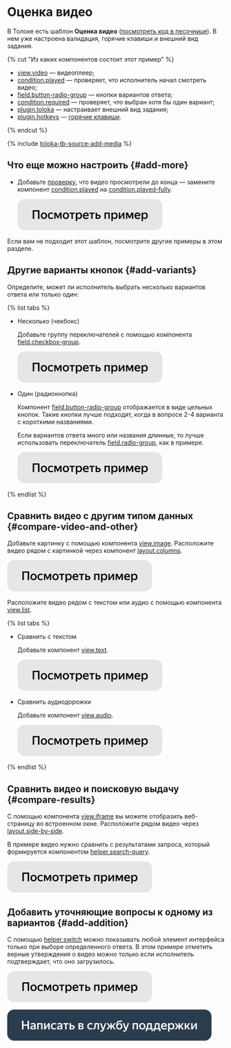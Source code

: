 # Оценка видео

В Толоке есть шаблон **Оценка видео** ([посмотреть код в песочнице](https://clck.ru/TJ6zR)). В нем уже настроена валидация, горячие клавиши и внешний вид задания.

{% cut "Из каких компонентов состоит этот пример" %}

- [view.video](../reference/view.video.md) — видеоплеер;
- [condition.played](../reference/condition.played.md) — проверяет, что исполнитель начал смотреть видео;
- [field.button-radio-group](../reference/field.button-radio-group.md) — кнопки вариантов ответа;
- [condition.required](../reference/condition.required.md) — проверяет, что выбран хотя бы один вариант;
- [plugin.toloka](../reference/plugin.toloka.md) — настраивает внешний вид задания;
- [plugin.hotkeys](../reference/plugin.hotkeys.md) — [горячие клавиши](../best-practices/hotkeys.md).

{% endcut %}

{% include [toloka-tb-source-add-media](../_includes/toloka-tb-source/id-toloka-tb-source/add-media.md) %}

## Что еще можно настроить {#add-more}

- Добавьте [проверку](../best-practices/conditions.md), что видео просмотрели до конца — замените компонент [condition.played](../reference/condition.played.md) на [condition.played-fully](../reference/condition.played-fully.md).

  [![](../_images/buttons/view-example.svg)](https://clck.ru/TeYnB)

Если вам не подходит этот шаблон, посмотрите другие примеры в этом разделе.


## Другие варианты кнопок {#add-variants}

Определите, может ли исполнитель выбрать несколько вариантов ответа или только один:

{% list tabs %}

- Несколько (чекбокс)

  Добавьте группу переключателей с помощью компонента [field.checkbox-group](../reference/field.checkbox-group.md).

  [![](../_images/buttons/view-example.svg)](https://clck.ru/TdszM)

- Один (радиокнопка)

  Компонент [field.button-radio-group](../reference/field.button-radio-group.md) отображается в виде цельных кнопок. Такие кнопки лучше подходят, когда в вопросе 2-4 варианта с короткими названиями.

  Если вариантов ответа много или названия длинные, то лучше использовать переключатель [field.radio-group](../reference/field.radio-group.md), как в примере.

  [![](../_images/buttons/view-example.svg)](https://clck.ru/TfYQv)

{% endlist %}

## Сравнить видео с другим типом данных {#compare-video-and-other}

Добавьте картинку с помощью компонента [view.image](../reference/view.image.md). Расположите видео рядом с картинкой через компонент [layout.columns](../reference/layout.columns.md).

[![](../_images/buttons/view-example.svg)](https://clck.ru/Tdkxc)
  
Расположите видео рядом с текстом или аудио с помощью компонента [view.list](../reference/view.list.md).

{% list tabs %}

- Сравнить с текстом

  Добавьте компонент [view.text](../reference/view.text.md).

  [![](../_images/buttons/view-example.svg)](https://clck.ru/TggSq)
  
- Сравнить аудиодорожки

  Добавьте компонент [view.audio](../reference/view.audio.md).

  [![](../_images/buttons/view-example.svg)](https://clck.ru/Tggas)

{% endlist %}

## Сравнить видео и поисковую выдачу {#compare-results}

С помощью компонента [view.iframe](../reference/view.iframe.md) вы можете отобразить веб-страницу во встроенном окне. Расположите рядом видео через [layout.side-by-side](../reference/layout.side-by-side.md).

В примере видео нужно сравнить с результатами запроса, который формируется компонентом [helper.search-query](../reference/helper.search-query.md).

[![](../_images/buttons/view-example.svg)](https://clck.ru/TgZdK)

## Добавить уточняющие вопросы к одному из вариантов {#add-addition}

С помощью [helper.switch](../reference/helper.switch.md) можно показывать любой элемент интерфейса только при выборе определенного ответа. В этом примере отметить верные утверждения о видео можно только если исполнитель подтверждает, что оно загрузилось.

[![](../_images/buttons/view-example.svg)](https://clck.ru/Tgf2e)
  
[![](../_images/buttons/contact-support.svg)](../concepts/support.md)
